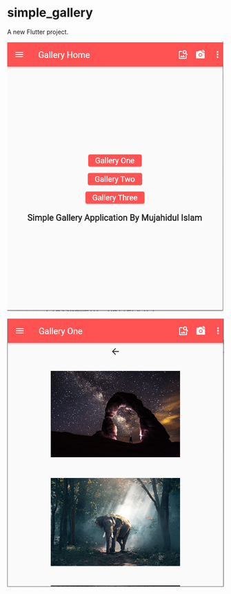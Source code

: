 # simple_gallery

A new Flutter project.

![img](https://github.com/mdshawn/simple_gallery/blob/simple_image_gallery_project_with_flutter/readme_sshot/Simple_Gal_1.PNG?raw=true)

![img](https://github.com/mdshawn/simple_gallery/blob/simple_image_gallery_project_with_flutter/readme_sshot/Simple_Gal_2.PNG?raw=true)
